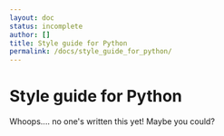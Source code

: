 ```yaml
---
layout: doc
status: incomplete
author: []
title: Style guide for Python
permalink: /docs/style_guide_for_python/
---
```


# Style guide for Python

Whoops.... no one's written this yet! Maybe you could?

